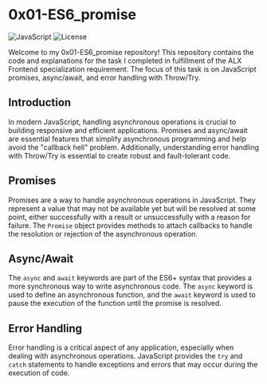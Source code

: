 # 0x01-ES6_promise

![JavaScript](https://img.shields.io/badge/Language-JavaScript-yellow.svg)
![License](https://img.shields.io/badge/License-MIT-blue.svg)

Welcome to my 0x01-ES6_promise repository! This repository contains the code and explanations for the task I completed in fulfillment of the ALX Frontend specialization requirement. The focus of this task is on JavaScript promises, async/await, and error handling with Throw/Try.

## Introduction

In modern JavaScript, handling asynchronous operations is crucial to building responsive and efficient applications. Promises and async/await are essential features that simplify asynchronous programming and help avoid the "callback hell" problem. Additionally, understanding error handling with Throw/Try is essential to create robust and fault-tolerant code.

## Promises

Promises are a way to handle asynchronous operations in JavaScript. They represent a value that may not be available yet but will be resolved at some point, either successfully with a result or unsuccessfully with a reason for failure. The `Promise` object provides methods to attach callbacks to handle the resolution or rejection of the asynchronous operation.

## Async/Await

The `async` and `await` keywords are part of the ES6+ syntax that provides a more synchronous way to write asynchronous code. The `async` keyword is used to define an asynchronous function, and the `await` keyword is used to pause the execution of the function until the promise is resolved.

## Error Handling

Error handling is a critical aspect of any application, especially when dealing with asynchronous operations. JavaScript provides the `try` and `catch` statements to handle exceptions and errors that may occur during the execution of code.

